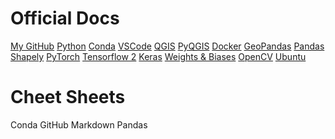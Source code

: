 # Official Docs
[My GitHub](https://github.com/Wologman/)
[Python](https://www.python.org/doc/versions/)
[Conda](https://docs.conda.io/en/latest/)
[VSCode](https://code.visualstudio.com/docs)
[QGIS](https://docs.qgis.org/3.22/en/docs/index.html)
[PyQGIS](https://docs.qgis.org/3.22/en/docs/pyqgis_developer_cookbook/index.html)
[Docker](https://docs.docker.com/)
[GeoPandas](https://geopandas.org/en/stable/docs.html)
[Pandas](https://pandas.pydata.org/docs/)
[Shapely](https://shapely.readthedocs.io/en/stable/manual.html)
[PyTorch](https://pytorch.org/docs/stable/index.html)
[Tensorflow 2](https://www.tensorflow.org/api_docs/python/tf/all_symbols)
[Keras](https://keras.io/api/)
[Weights & Biases](https://docs.wandb.ai/)
[OpenCV](https://docs.opencv.org/4.x/)
[Ubuntu](https://help.ubuntu.com/)


# Cheet Sheets
Conda
GitHub
Markdown
Pandas

